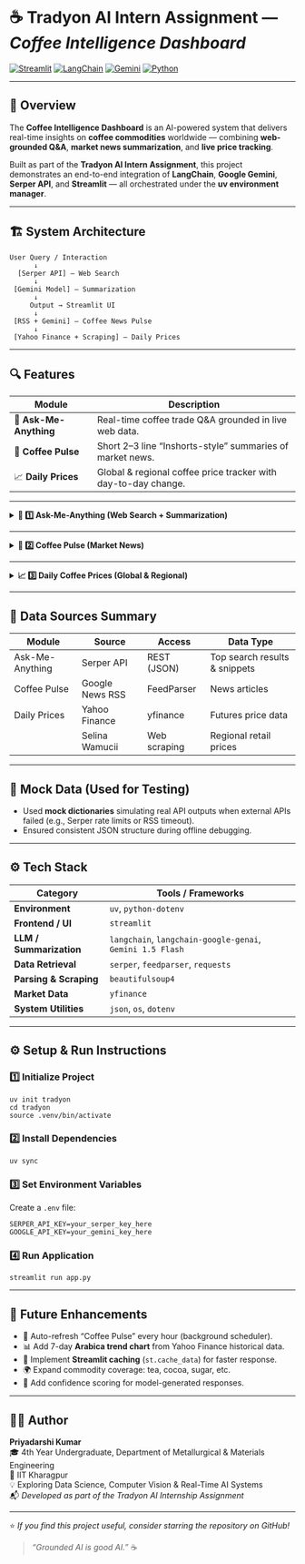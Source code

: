 # ☕ Tradyon AI Intern Assignment — *Coffee Intelligence Dashboard*

[![Streamlit](https://img.shields.io/badge/Built%20with-Streamlit-FF4B4B?logo=streamlit)](https://streamlit.io/)
[![LangChain](https://img.shields.io/badge/Powered%20by-LangChain-02A095?logo=chainlink)](https://www.langchain.com/)
[![Gemini](https://img.shields.io/badge/LLM-Gemini%202.0%20Flash-4285F4?logo=google)](https://ai.google.dev/)
[![Python](https://img.shields.io/badge/Python-3.10+-blue?logo=python)](https://www.python.org/)

---

## 🧭 Overview
The **Coffee Intelligence Dashboard** is an AI-powered system that delivers real-time insights on **coffee commodities** worldwide — combining **web-grounded Q&A**, **market news summarization**, and **live price tracking**.

Built as part of the **Tradyon AI Intern Assignment**, this project demonstrates an end-to-end integration of **LangChain**, **Google Gemini**, **Serper API**, and **Streamlit** — all orchestrated under the **uv environment manager**.

---

## 🏗️ System Architecture
```
User Query / Interaction
      ↓
  [Serper API] — Web Search
      ↓
 [Gemini Model] — Summarization
      ↓
     Output → Streamlit UI
      ↓
 [RSS + Gemini] — Coffee News Pulse
      ↓
 [Yahoo Finance + Scraping] — Daily Prices
```

---

## 🔍 Features

| Module | Description |
|--------|--------------|
| 💬 **Ask-Me-Anything** | Real-time coffee trade Q&A grounded in live web data. |
| 📰 **Coffee Pulse** | Short 2–3 line “Inshorts-style” summaries of market news. |
| 📈 **Daily Prices** | Global & regional coffee price tracker with day-to-day change. |

---

<details>
<summary><b>💬 1️⃣ Ask-Me-Anything (Web Search + Summarization)</b></summary>

**Objective:**  
Enable users to ask natural-language questions like  
> *“What’s the current Arabica price in Brazil?”*  
and get concise, data-grounded summaries.

**Approach:**
1. Query → sent to **Serper API** for web search.  
2. Top 5 snippets (title + URL + content) are formatted using a **LangChain PromptTemplate**.  
3. Passed to **Gemini 2.0 Flash** for summarization & citation.  
4. Displayed instantly in Streamlit chat interface.

**Tech Stack:** `LangChain`, `Serper API`, `Gemini-1.5-Flash`
</details>

---

<details>
<summary><b>📰 2️⃣ Coffee Pulse (Market News)</b></summary>

**Objective:**  
Deliver real-time updates on global coffee trends in short summaries.

**Approach:**
- Fetches coffee-related news via **Google News RSS** (`feedparser`).
- Summarizes each story using **Gemini** into 2–3 factual lines.
- Displays *title + short summary + source link*.

**Example Output:**
> ☕ *Arabica futures rose 3% amid drought in Brazil reducing output.*  
> [Source: Bloomberg]

**Tech Stack:** `feedparser`, `langchain-google-genai`, `Gemini`
</details>

---

<details>
<summary><b>📈 3️⃣ Daily Coffee Prices (Global & Regional)</b></summary>

**Objective:**  
Track daily coffee prices from credible international and regional markets.

**Sources Used:**
| Market | Data Source | Method |
|--------|--------------|--------|
| **Global Arabica (ICE Futures)** | Yahoo Finance (`KC=F`) | `yfinance` |
| **Brazil Retail Coffee** | Selina Wamucii | Web scraping (BeautifulSoup) |
| **Vietnam Retail Coffee** | Selina Wamucii | Web scraping (BeautifulSoup) |

**Displayed Data:**  
- Current price (USD/lb)  
- Daily change (+/- %)  
- Retail ranges in BRL/kg and VND/kg

**Tech Stack:** `yfinance`, `beautifulsoup4`, `requests`
</details>

---

## 🧠 Data Sources Summary

| Module | Source | Access | Data Type |
|--------|---------|--------|-----------|
| Ask-Me-Anything | Serper API | REST (JSON) | Top search results & snippets |
| Coffee Pulse | Google News RSS | FeedParser | News articles |
| Daily Prices | Yahoo Finance | yfinance | Futures price data |
|  | Selina Wamucii | Web scraping | Regional retail prices |

---

## 🧪 Mock Data (Used for Testing)
- Used **mock dictionaries** simulating real API outputs when external APIs failed (e.g., Serper rate limits or RSS timeout).
- Ensured consistent JSON structure during offline debugging.

---

## ⚙️ Tech Stack

| Category | Tools / Frameworks |
|-----------|--------------------|
| **Environment** | `uv`, `python-dotenv` |
| **Frontend / UI** | `streamlit` |
| **LLM / Summarization** | `langchain`, `langchain-google-genai`, `Gemini 1.5 Flash` |
| **Data Retrieval** | `serper`, `feedparser`, `requests` |
| **Parsing & Scraping** | `beautifulsoup4` |
| **Market Data** | `yfinance` |
| **System Utilities** | `json`, `os`, `dotenv` |

---

## ⚙️ Setup & Run Instructions

### 1️⃣ Initialize Project
```
uv init tradyon
cd tradyon
source .venv/bin/activate
```

### 2️⃣ Install Dependencies
```
uv sync
```

### 3️⃣ Set Environment Variables
Create a `.env` file:
```
SERPER_API_KEY=your_serper_key_here
GOOGLE_API_KEY=your_gemini_key_here
```

### 4️⃣ Run Application
```
streamlit run app.py
```

---

## 🚀 Future Enhancements
- 🔄 Auto-refresh “Coffee Pulse” every hour (background scheduler).  
- 📊 Add 7-day **Arabica trend chart** from Yahoo Finance historical data.  
- 💾 Implement **Streamlit caching** (`st.cache_data`) for faster response.  
- 🌍 Expand commodity coverage: tea, cocoa, sugar, etc.  
- 🧮 Add confidence scoring for model-generated responses.

---

## 👨‍💻 Author
**Priyadarshi Kumar**  
🎓 4th Year Undergraduate, Department of Metallurgical & Materials Engineering  
📍 IIT Kharagpur  
💡 Exploring Data Science, Computer Vision & Real-Time AI Systems  
📬 *Developed as part of the Tradyon AI Internship Assignment*

---

⭐ *If you find this project useful, consider starring the repository on GitHub!*  
> _“Grounded AI is good AI.”_ ☕
```
